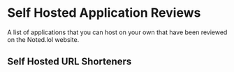 # Self Hosted Application Reviews
 A list of applications that you can host on your own that have been reviewed on the Noted.lol website.

## Self Hosted URL Shorteners
